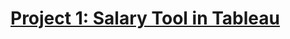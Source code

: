 # [Project 1: Salary Tool in Tableau](https://public.tableau.com/app/profile/jack2956/viz/SalaryPredictionSearchHowUniversityConcentrationDegreeLevelandCohortYearImpactFutureEarnings/EarningsbyMajorGroupBachelorsDegree?publish=yes)

